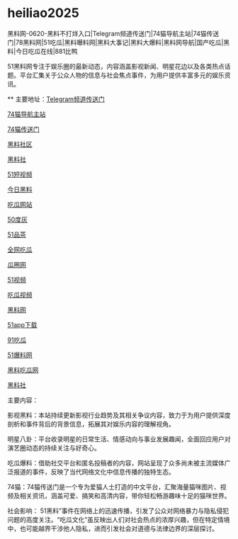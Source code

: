 # heiliao2025
黑料网-0620-黑料不打烊入口|Telegram频道传送门|74猫导航主站|74猫传送门|78黑料网|51吃瓜|黑料曝料网|黑料大事记|黑料大爆料|黑料网导航|国产吃瓜|黑料|今日吃瓜在线|881比鸭

51黑料网专注于娱乐圈的最新动态，内容涵盖影视新闻、明星花边以及各类热点话题。平台汇集关于公众人物的信息与社会焦点事件，为用户提供丰富多元的娱乐资讯。

** 主要地址：<a href="https://74mao.com/">Telegram频道传送门</a>

<a href="https://74mao.com/">74猫导航主站</a>

<a href="https://74mao.com/">74猫传送门</a>

<a href="https://hl982.pages.dev/">黑料社区</a>

<a href="https://hl372.pages.dev/">黑料社</a>

<a href="https://pc2-25.pages.dev/">51短视频</a>

<a href="https://pc10-24.pages.dev/">今日黑料</a>

<a href="https://cg1-27.pages.dev/">吃瓜网站</a>

<a href="https://50dh-01.pages.dev/">50度灰</a>

<a href="https://pc8-34.pages.dev/">51品茶</a>

<a href="https://cg4-21.pages.dev/">全网吃瓜</a>

<a href="https://cg6-21.pages.dev/">瓜圈网</a>

<a href="https://hj-1295.pages.dev/">51视频</a>

<a href="https://cg9-07.pages.dev/">吃瓜视频</a>

<a href="https://heiliaowangjin.pages.dev/">黑料网</a>

<a href="https://xiazaianzhuang.pages.dev/">51app下载</a>

<a href="https://91chiguazhongxin.pages.dev/">91吃瓜</a>

<a href="https://jinrichigua01.pages.dev/">51爆料网</a>

<a href="https://chiguaqunzhongde.pages.dev/">黑料吃瓜网</a>

<a href="https://hl373.pages.dev/">黑料社</a>

主要内容：

影视黑料：本站持续更新影视行业趋势及其相关争议内容，致力于为用户提供深度剖析和事件背后的背景信息，拓展其对娱乐内容的理解视角。

明星八卦：平台收录明星的日常生活、情感动向与事业发展趣闻，全面回应用户对演艺圈动态的持续关注与好奇心。

吃瓜爆料：借助社交平台和匿名投稿者的内容，网站呈现了众多尚未被主流媒体广泛报道的事件，反映了当代网络文化中信息传播的独特生态。

74猫：74猫传送门是一个专为爱猫人士打造的中文平台，汇聚海量猫咪图片、视频及相关资讯，涵盖可爱、搞笑和高清内容，带你轻松畅游趣味十足的猫咪世界。

社会影响：
51黑料”事件在网络上的迅速传播，引发了公众对网络暴力与隐私侵犯问题的高度关注。“吃瓜文化”虽反映出人们对社会热点的浓厚兴趣，但在特定情境中，也可能越界干涉他人隐私，进而引发社会对道德与法律边界的深层探讨。
